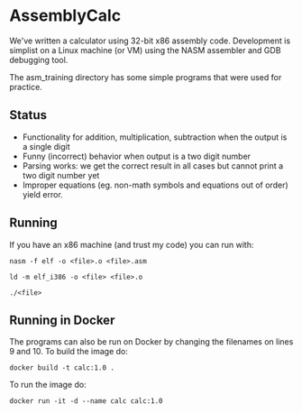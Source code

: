 # AssemblyCalc
We've written a calculator using 32-bit x86 assembly code. Development is simplist on a Linux
machine (or VM) using the NASM assembler and GDB debugging tool.

The asm_training directory has some simple programs that were used for practice.

## Status
- Functionality for addition, multiplication, subtraction when the output is a single digit
- Funny (incorrect) behavior when output is a two digit number
- Parsing works: we get the correct result in all cases but cannot print a two digit number yet
- Improper equations (eg. non-math symbols and equations out of order) yield error.

## Running
If you have an x86 machine (and trust my code) you can run with:
```
nasm -f elf -o <file>.o <file>.asm 
```
```
ld -m elf_i386 -o <file> <file>.o
```
```
./<file>
```

## Running in Docker
The programs can also be run on Docker by changing the filenames on lines 9 and 10. To build the image do:

```
docker build -t calc:1.0 .
```

To run the image do:

```
docker run -it -d --name calc calc:1.0
```
